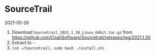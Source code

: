 # SourceTrail 

2021-05-28

1. Download `Sourcetrail_2021_1_30_Linux_64bit.tar.gz` from https://github.com/CoatiSoftware/Sourcetrail/releases/tag/2021.1.30
2. Extract to `~`
3. `(cd ~/Sourcetrail; sudo bash ./install.sh)`
